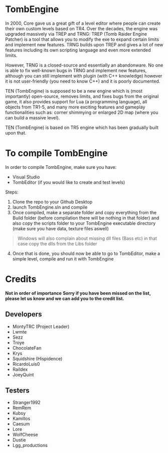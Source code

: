 # TombEngine 

In 2000, Core gave us a great gift of a level editor where people can create their own custom levels based on TR4.
Over the decades, the engine was upgraded massively via TREP and TRNG:
TREP (Tomb Raider Engine Patcher) is a tool that allows you to modify the exe to expand certain limits and implement new features.
TRNG builds upon TREP and gives a lot of new features including its own scripting language and even more extended limits.

However, TRNG is a closed-source and essentially an abandonware. No one is able to fix well-known bugs in TRNG and implement new features, 
although you can still implement with plugin (with C++ knowledge) however it is not user-friendly (you need to know C++) and it is poorly documented.

TEN (TombEngine) is supposed to be a new engine which is (most importantly) open-source, removes limits, and fixes bugs from the original game,
it also provides support for Lua (a programming language), all objects from TR1-5, and many more exciting features and gameplay functionalities such as: corner shimmying or enlarged 2D map (where you can build a massive level).

TEN (TombEngine) is based on TR5 engine which has been gradually built upon that.

# To compile TombEngine

In order to compile TombEngine, make sure you have:
- Visual Studio
- TombEditor (if you would like to create and test levels)

Steps:
1) Clone the repo to your Github Desktop
2) launch TombEngine.sln and compile
3) Once compiled, make a separate folder and copy everything from the Build folder (before compilation there will be nothing in that folder) and also copy the scripts folder to your TombEngine executable directory (make sure you have data, texture files aswell)
> Windows will also complain about missing dll files (Bass etc) in that case copy the dlls from the Libs folder
4) Once that is done, you should now be able to go to TombEditor, make a simple level, compile and run it with TombEngine

# Credits

**Not in order of importance**
**Sorry if you have been missed on the list, please let us know and we can add you to the credit list.**

## Developers
- MontyTRC (Project Leader)
- Lwmte
- Sezz
- Troye
- ChocolateFan
- Krys
- Squidshire (Hispidence)
- RicardoLuis0
- Raildex
- JoeyQuint

## Testers
- Stranger1992
- RemRem
- Kubsy
- Kamillos
- Caesum
- Lore
- WolfCheese
- Dustie
- Lgg_productions
